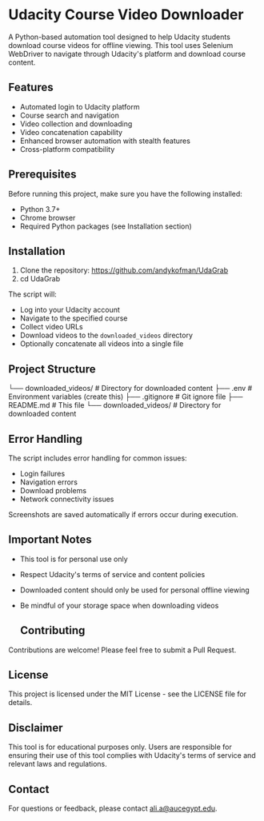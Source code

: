 # Udacity Course Video Downloader

A Python-based automation tool designed to help Udacity students download course videos for offline viewing. This tool uses Selenium WebDriver to navigate through Udacity's platform and download course content.

## Features

- Automated login to Udacity platform
- Course search and navigation
- Video collection and downloading
- Video concatenation capability
- Enhanced browser automation with stealth features
- Cross-platform compatibility

## Prerequisites

Before running this project, make sure you have the following installed:
- Python 3.7+
- Chrome browser
- Required Python packages (see Installation section)

## Installation

1. Clone the repository: https://github.com/andykofman/UdaGrab
2. cd UdaGrab


The script will:
- Log into your Udacity account
- Navigate to the specified course
- Collect video URLs
- Download videos to the `downloaded_videos` directory
- Optionally concatenate all videos into a single file

## Project Structure

└── downloaded_videos/   # Directory for downloaded content
├── .env                  # Environment variables (create this)
├── .gitignore           # Git ignore file
├── README.md            # This file
└── downloaded_videos/   # Directory for downloaded content

## Error Handling

The script includes error handling for common issues:
- Login failures
- Navigation errors
- Download problems
- Network connectivity issues

Screenshots are saved automatically if errors occur during execution.
  
## Important Notes

- This tool is for personal use only
- Respect Udacity's terms of service and content policies
- Downloaded content should only be used for personal offline viewing
- Be mindful of your storage space when downloading videos


  ## Contributing

Contributions are welcome! Please feel free to submit a Pull Request.

## License

This project is licensed under the MIT License - see the LICENSE file for details.

## Disclaimer

This tool is for educational purposes only. Users are responsible for ensuring their use of this tool complies with Udacity's terms of service and relevant laws and regulations.


## Contact

For questions or feedback, please contact [ali.a@aucegypt.edu](mailto:ali.a@aucegypt.edu).
